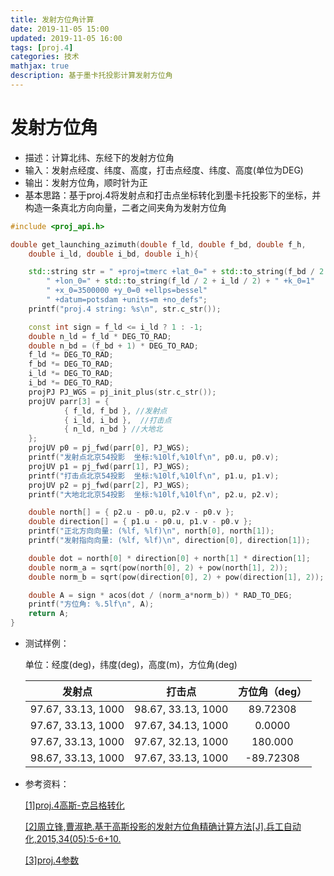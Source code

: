 ```yaml
---
title: 发射方位角计算
date: 2019-11-05 15:00
updated: 2019-11-05 16:00
tags: [proj.4]
categories: 技术
mathjax: true
description: 基于墨卡托投影计算发射方位角
---
```


# 发射方位角

- 描述：计算北纬、东经下的发射方位角
- 输入：发射点经度、纬度、高度，打击点经度、纬度、高度(单位为DEG)
- 输出：发射方位角，顺时针为正
- 基本思路：基于proj.4将发射点和打击点坐标转化到墨卡托投影下的坐标，并构造一条真北方向向量，二者之间夹角为发射方位角

```c++
#include <proj_api.h>

double get_launching_azimuth(double f_ld, double f_bd, double f_h,
	double i_ld, double i_bd, double i_h){

	std::string str = " +proj=tmerc +lat_0=" + std::to_string(f_bd / 2 + i_bd / 2) +
		" +lon_0=" + std::to_string(f_ld / 2 + i_ld / 2) + " +k_0=1" 
		" +x_0=3500000 +y_0=0 +ellps=bessel"
		" +datum=potsdam +units=m +no_defs";
	printf("proj.4 string: %s\n", str.c_str());

	const int sign = f_ld <= i_ld ? 1 : -1;
	double n_ld = f_ld * DEG_TO_RAD;
	double n_bd = (f_bd + 1) * DEG_TO_RAD;
	f_ld *= DEG_TO_RAD;
	f_bd *= DEG_TO_RAD;
	i_ld *= DEG_TO_RAD;
	i_bd *= DEG_TO_RAD;
	projPJ PJ_WGS = pj_init_plus(str.c_str());
	projUV parr[3] = {
			{ f_ld, f_bd }, //发射点
			{ i_ld, i_bd },  //打击点
			{ n_ld, n_bd } //大地北
	};
	projUV p0 = pj_fwd(parr[0], PJ_WGS);
	printf("发射点北京54投影  坐标:%10lf,%10lf\n", p0.u, p0.v);
	projUV p1 = pj_fwd(parr[1], PJ_WGS);
	printf("打击点北京54投影  坐标:%10lf,%10lf\n", p1.u, p1.v);
	projUV p2 = pj_fwd(parr[2], PJ_WGS);
	printf("大地北北京54投影  坐标:%10lf,%10lf\n", p2.u, p2.v);

	double north[] = { p2.u - p0.u, p2.v - p0.v };
	double direction[] = { p1.u - p0.u, p1.v - p0.v };
	printf("正北方向向量: (%lf, %lf)\n", north[0], north[1]);
	printf("发射指向向量: (%lf, %lf)\n", direction[0], direction[1]);

	double dot = north[0] * direction[0] + north[1] * direction[1];
	double norm_a = sqrt(pow(north[0], 2) + pow(north[1], 2));
	double norm_b = sqrt(pow(direction[0], 2) + pow(direction[1], 2));

	double A = sign * acos(dot / (norm_a*norm_b)) * RAD_TO_DEG;
	printf("方位角: %.5lf\n", A);
	return A;
}
```

- 测试样例：

  单位：经度(deg)，纬度(deg)，高度(m)，方位角(deg)

  |       发射点       |       打击点       | 方位角（deg） |
  | :----------------: | :----------------: | :-----------: |
  | 97.67, 33.13, 1000 | 98.67, 33.13, 1000 |   89.72308    |
  | 97.67, 33.13, 1000 | 97.67, 34.13, 1000 |    0.0000     |
  | 97.67, 33.13, 1000 | 97.67, 32.13, 1000 |    180.000    |
  | 98.67, 33.13, 1000 | 97.67, 33.13, 1000 |   -89.72308   |

  

- 参考资料：

  [[1]proj.4高斯-克吕格转化](https://proj.org/operations/projections/tmerc.html)

  [[2]周立锋,曹淑艳.基于高斯投影的发射方位角精确计算方法[J].兵工自动化,2015,34(05):5-6+10.](https://kns.cnki.net/kns/ViewPage/viewsave.aspx?t=1572943166347)

  [[3]proj.4参数](https://proj.org/usage/projections.html)